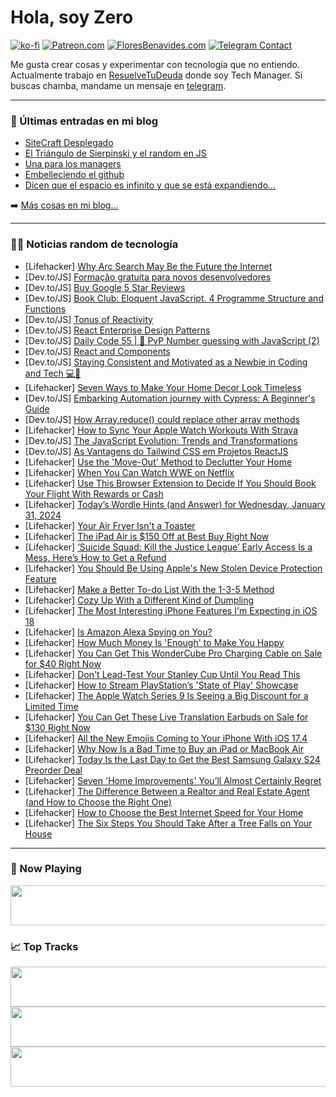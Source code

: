 # Hola, soy Zero

[![ko-fi](https://ko-fi.com/img/githubbutton_sm.svg)](https://ko-fi.com/J3J4N0LUK)
[![Patreon.com](https://img.shields.io/endpoint.svg?url=https%3A%2F%2Fshieldsio-patreon.vercel.app%2Fapi%3Fusername%3Dzerodragon%26type%3Dpatrons&style=for-the-badge)](https://patreon.com/zerodragon)
[![FloresBenavides.com](https://img.shields.io/website?down_message=oops&label=MiBlog&style=for-the-badge&up_message=online&url=https%3A%2F%2Ffloresbenavides.com)](https://floresbenavides.com)
[![Telegram Contact](https://img.shields.io/badge/escr%C3%ADbeme-ZeroDragon-%2326A5E4?style=for-the-badge&logo=telegram)](https://t.me/zerodragon)

Me gusta crear cosas y experimentar con tecnología que no entiendo.
Actualmente trabajo en [ResuelveTuDeuda](http://github.com/resuelve) donde soy Tech Manager.
Si buscas chamba, mandame un mensaje en [telegram](https://t.me/zerodragon).

---

### 📕 Últimas entradas en mi blog
<!-- BLOG-POST-LIST:START -->
- [SiteCraft Desplegado](https://floresbenavides.com/sitecraft-desplegado/)
- [El Triángulo de Sierpinski y el random en JS](https://floresbenavides.com/el-triangulo-de-sierpinski-y-el-random-en-js/)
- [Una para los managers](https://floresbenavides.com/una-para-los-managers/)
- [Embelleciendo el github](https://floresbenavides.com/embelleciendo-el-github/)
- [Dicen que el espacio es infinito y que se está expandiendo…](https://floresbenavides.com/dicen-que-el-espacio-es-infinito-y-que-se-esta-expandiendo/)
<!-- BLOG-POST-LIST:END -->

➡️ [Más cosas en mi blog...](https://floresbenavides.com)

---

### 👨‍💻 Noticias random de tecnología
<!-- TECH-POSTS:START -->
- [Lifehacker] [Why Arc Search May Be the Future the Internet](https://lifehacker.com/tech/why-arc-search-is-the-future-of-web)
- [Dev.to/JS] [Formação gratuita para novos desenvolvedores](https://dev.to/marcellecode/formacao-gratuita-para-novos-desenvolvedores-3mp0)
- [Dev.to/JS] [Buy Google 5 Star Reviews](https://dev.to/tomaszzapolski59/buy-google-5-star-reviews-1l40)
- [Dev.to/JS] [Book Club: Eloquent JavaScript. 4 Programme Structure and Functions](https://dev.to/ruthmoog/book-club-eloquent-javascript-4-programme-structure-5ea8)
- [Dev.to/JS] [Tonus of Reactivity](https://dev.to/ninjin/tonus-of-reactivity-20h1)
- [Dev.to/JS] [React Enterprise Design Patterns](https://dev.to/ashwan_lal/react-enterprise-design-patterns-3hib)
- [Dev.to/JS] [Daily Code 55 | 🔢 PvP Number guessing with JavaScript &lpar;2&rpar;](https://dev.to/gregor_schafroth/daily-code-55-pvp-number-guessing-with-javascript-2-35nj)
- [Dev.to/JS] [React and Components](https://dev.to/tiffanyman19/react-and-components-5c79)
- [Dev.to/JS] [Staying Consistent and Motivated as a Newbie in Coding and Tech 💻🚀](https://dev.to/fonyuygita/staying-consistent-and-motivated-as-a-newbie-in-coding-and-tech-285n)
- [Lifehacker] [Seven Ways to Make Your Home Decor Look Timeless](https://lifehacker.com/home/how-to-make-your-home-decor-look-timeless)
- [Dev.to/JS] [Embarking Automation journey with Cypress: A Beginner&#39;s Guide](https://dev.to/kailashpathak7/cypress-studio-a-beginners-guide-1154)
- [Dev.to/JS] [How Array.reduce&lpar;&rpar; could replace other array methods](https://dev.to/oussamabouyahia/how-arrayreduce-could-replace-other-array-methods-ej4)
- [Lifehacker] [How to Sync Your Apple Watch Workouts With Strava](https://lifehacker.com/tech/how-to-connect-apple-watch-to-strava)
- [Dev.to/JS] [The JavaScript Evolution: Trends and Transformations](https://dev.to/angelamiton/the-javascript-evolution-trends-and-transformations-301p)
- [Dev.to/JS] [As Vantagens do Tailwind CSS em Projetos ReactJS](https://dev.to/andreyaraujo/as-vantagens-do-tailwind-css-em-projetos-reactjs-4e5g)
- [Lifehacker] [Use the &#39;Move-Out&#39; Method to Declutter Your Home](https://lifehacker.com/home/declutter-home-using-move-out-method)
- [Lifehacker] [When You Can Watch WWE on Netflix](https://lifehacker.com/entertainment/where-to-watch-wwe-raw)
- [Lifehacker] [Use This Browser Extension to Decide If You Should Book Your Flight With Rewards or Cash](https://lifehacker.com/travel/book-your-flight-with-points-path)
- [Lifehacker] [Today’s Wordle Hints &lpar;and Answer&rpar; for Wednesday, January 31, 2024](https://lifehacker.com/entertainment/wordle-answer-today-january-31-2024)
- [Lifehacker] [Your Air Fryer Isn&#39;t a Toaster](https://lifehacker.com/your-air-fryer-isnt-a-toaster-1850169974)
- [Lifehacker] [The iPad Air is $150 Off at Best Buy Right Now](https://lifehacker.com/tech/ipad-air-sale-at-best-buy)
- [Lifehacker] [‘Suicide Squad: Kill the Justice League’ Early Access Is a Mess, Here’s How to Get a Refund](https://lifehacker.com/entertainment/how-to-get-a-refund-on-suicide-squad-kill-the-justice-league-preorders)
- [Lifehacker] [You Should Be Using Apple&#39;s New Stolen Device Protection Feature](https://lifehacker.com/tech/apples-new-stolen-device-protection-feature-ios-17-3)
- [Lifehacker] [Make a Better To-do List With the 1-3-5 Method](https://lifehacker.com/work/make-a-better-to-do-list-1-3-5-rule)
- [Lifehacker] [Cozy Up With a Different Kind of Dumpling](https://lifehacker.com/food-drink/swiss-capuns-recipe)
- [Lifehacker] [The Most Interesting iPhone Features I&#39;m Expecting in iOS 18](https://lifehacker.com/tech/iphone-features-expected-in-ios-18)
- [Lifehacker] [Is Amazon Alexa Spying on You?](https://lifehacker.com/tech/does-amazon-alexa-spy-on-you)
- [Lifehacker] [How Much Money Is &#39;Enough&#39; to Make You Happy](https://lifehacker.com/money/how-much-money-is-enough-to-make-you-happy)
- [Lifehacker] [You Can Get This WonderCube Pro Charging Cable on Sale for $40 Right Now](https://lifehacker.com/tech/wondercube-pro-sale)
- [Lifehacker] [Don&#39;t Lead-Test Your Stanley Cup Until You Read This](https://lifehacker.com/health/stanley-cups-contain-lead-should-you-worry)
- [Lifehacker] [How to Stream PlayStation’s &#39;State of Play&#39; Showcase](https://lifehacker.com/entertainment/how-to-stream-playstations-state-of-play-showcase)
- [Lifehacker] [The Apple Watch Series 9 Is Seeing a Big Discount for a Limited Time](https://lifehacker.com/tech/apple-watch-series-9-discount)
- [Lifehacker] [You Can Get These Live Translation Earbuds on Sale for $130 Right Now](https://lifehacker.com/live-translation-earbuds-sale)
- [Lifehacker] [All the New Emojis Coming to Your iPhone With iOS 17.4](https://lifehacker.com/tech/new-emojis-iphone-ios-17)
- [Lifehacker] [Why Now Is a Bad Time to Buy an iPad or MacBook Air](https://lifehacker.com/tech/dont-buy-an-ipad-or-macbook-air-now)
- [Lifehacker] [Today Is the Last Day to Get the Best Samsung Galaxy S24 Preorder Deal](https://lifehacker.com/tech/the-best-samsung-galaxy-s24-preorder-deal)
- [Lifehacker] [Seven &#39;Home Improvements&#39; You’ll Almost Certainly Regret](https://lifehacker.com/home/home-improvements-you-will-regret)
- [Lifehacker] [The Difference Between a Realtor and Real Estate Agent &lpar;and How to Choose the Right One&rpar;](https://lifehacker.com/how-to-choose-the-right-realtor-or-real-estate-agent-a-1848595452)
- [Lifehacker] [How to Choose the Best Internet Speed for Your Home](https://lifehacker.com/tech/what-internet-speed-should-i-pay-for)
- [Lifehacker] [The Six Steps You Should Take After a Tree Falls on Your House](https://lifehacker.com/home/what-to-do-when-a-tree-falls-on-house)<!-- TECH-POSTS:END -->

---

### 🎵 Now Playing
<a href="https://spotify-now-playing-dun.vercel.app/now-playing?open"><img src="https://spotify-now-playing-dun.vercel.app/now-playing" width="540" height="64"></a>

### 📈 Top Tracks
<a href="https://spotify-now-playing-dun.vercel.app/top-tracks?i=1&open"><img src="https://spotify-now-playing-dun.vercel.app/top-tracks?i=1" width="540" height="64"></a>
<a href="https://spotify-now-playing-dun.vercel.app/top-tracks?i=2&open"><img src="https://spotify-now-playing-dun.vercel.app/top-tracks?i=2" width="540" height="64"></a>
<a href="https://spotify-now-playing-dun.vercel.app/top-tracks?i=3&open"><img src="https://spotify-now-playing-dun.vercel.app/top-tracks?i=3" width="540" height="64"></a>
